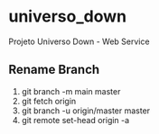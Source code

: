 # universo_down

Projeto Universo Down - Web Service

## Rename Branch

1. git branch -m main master
2. git fetch origin
3. git branch -u origin/master master
4. git remote set-head origin -a
